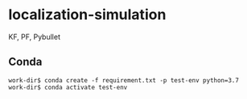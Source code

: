 # localization-simulation
KF, PF, Pybullet
## Conda
```
work-dir$ conda create -f requirement.txt -p test-env python=3.7
work-dir$ conda activate test-env
```
